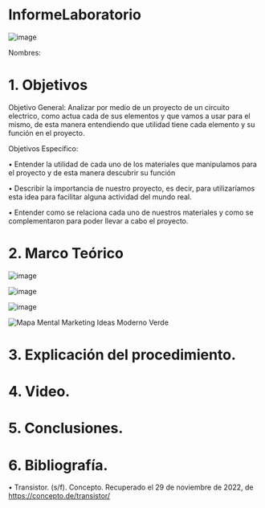 # InformeLaboratorio

![image](https://user-images.githubusercontent.com/117947312/203880471-5e326b20-6cc9-4c7e-b7e1-5734e934a289.png)

Nombres: 
# 1. Objetivos

Objetivo General: 
Analizar por medio de un proyecto de un circuito electrico, como actua cada de sus elementos y que vamos a usar para el mismo, de esta manera entendiendo que utilidad tiene cada elemento y su función en el proyecto.

Objetivos Específico:

•	Entender la utilidad de cada uno de los materiales que manipulamos para el proyecto y de esta manera descubrir su función

•	Describir la importancia de nuestro proyecto, es decir, para utilizaríamos esta idea para facilitar alguna actividad del mundo real.

•	Entender como se relaciona cada uno de nuestros materiales y como se complementaron para poder llevar a cabo el proyecto.

# 2. Marco Teórico

![image](https://user-images.githubusercontent.com/117947312/204426185-63c301f8-0fee-4298-81dd-503fe2bb2fda.png)

![image](https://user-images.githubusercontent.com/117947312/204426208-fe2e4cd3-9671-4a7f-8b9f-84279ef814d6.png)

![image](https://user-images.githubusercontent.com/117947312/204426224-a98e7508-b158-40fc-992f-d7b67bd0329c.png)

![Mapa Mental Marketing Ideas Moderno Verde](https://user-images.githubusercontent.com/117947312/204429472-b6b5db22-acd0-4322-b2bd-f4f199df206b.png)


# 3. Explicación del procedimiento.

# 4. Video.

# 5. Conclusiones.

# 6. Bibliografía.
•	Transistor. (s/f). Concepto. Recuperado el 29 de noviembre de 2022, de https://concepto.de/transistor/
